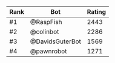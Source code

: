 Rank|Bot|Rating
---|---|---
#1|@RaspFish|2443
#2|@colinbot|2286
#3|@DavidsGuterBot|1569
#4|@pawnrobot|1271
